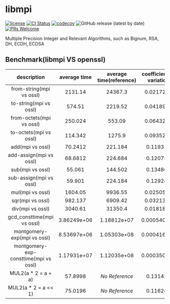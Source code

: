 # libmpi

[![license](https://img.shields.io/badge/license-Apache-brightgreen.svg?style=flat)](https://github.com/vxfury/libmpi/blob/master/LICENSE)
[![CI Status](https://github.com/vxfury/libmpi/workflows/ci/badge.svg)](https://github.com/vxfury/libmpi/actions)
[![codecov](https://codecov.io/gh/vxfury/libmpi/branch/main/graph/badge.svg?token=5IfLTTEcnF)](https://codecov.io/gh/vxfury/libmpi)
![GitHub release (latest by date)](https://img.shields.io/github/v/release/vxfury/libmpi?color=red&label=release)
[![PRs Welcome](https://img.shields.io/badge/PRs-welcome-brightgreen.svg)](https://github.com/vxfury/libmpi/pulls)

Multiple Precision Integer and Relevant Algorithms, such as Bignum, RSA, DH, ECDH, ECDSA
## Benchmark(libmpi VS openssl)

|              description              | average time | average time(reference) | coefficient of variation | perfermance ratio |
| :-: | :-: | :-: | :-: | :-: |
|       from-string(mpi vs ossl)        |   2131.14    |         24367.3         |        0.0217299         |      <span style="color:#8000;">**11.4339**</span>      |
|        to-string(mpi vs ossl)         |    574.51    |         2219.52         |        0.0418995         |      <span style="color:#8000;">**3.86332**</span>      |
|       from-octets(mpi vs ossl)        |   250.024    |         553.09          |        0.0643286         |      <span style="color:#8000;">**2.21214**</span>      |
|        to-octets(mpi vs ossl)         |   114.342    |         1275.9          |        0.0935227         |      <span style="color:#8000;">**11.1586**</span>      |
|           add(mpi vs ossl)            |   70.2412    |         221.184         |         0.119319         |      <span style="color:#8000;">**3.14892**</span>      |
|        add-assign(mpi vs ossl)        |   68.6812    |         224.684         |         0.120751         |      <span style="color:#8000;">**3.2714**</span>       |
|           sub(mpi vs ossl)            |    55.061    |         144.502         |         0.134861         |      <span style="color:#8000;">**2.62441**</span>      |
|        sub-assign(mpi vs ossl)        |    59.901    |         224.184         |         0.129288         |      <span style="color:#8000;">**3.74257**</span>      |
|           mul(mpi vs ossl)            |   1604.05    |         9936.55         |        0.0250585         |      <span style="color:#8000;">**6.19467**</span>      |
|           sqr(mpi vs ossl)            |   982.137    |         6909.42         |        0.0321365         |      <span style="color:#8000;">**7.03509**</span>      |
|           div(mpi vs ossl)            |   3040.61    |         31350.4         |        0.0181808         |      <span style="color:#8000;">**10.3106**</span>      |
|      gcd_consttime(mpi vs ossl)       | 3.86249e+06  |       1.18812e+07       |       0.000540703        |      <span style="color:#8000;">**3.07604**</span>      |
|      montgomery-exp(mpi vs ossl)      | 8.53697e+06  |       1.05303e+08       |       0.000416888        |      <span style="color:#8000;">**12.3349**</span>      |
| montgomery-exp-consttime(mpi vs ossl) | 1.17931e+07  |       1.12035e+08       |       0.000350531        |        <span style="color:#8000;">**9.5**</span>        |
|          MUL2(a * 2 = a + a)          |   57.8998    |      <span style="font-style:italic;">No Reference</span>       |         0.131429         |        N/A        |
|         MUL2(a * 2 = a << 1)          |   75.0196    |      <span style="font-style:italic;">No Reference</span>       |         0.116288         |        N/A        |
